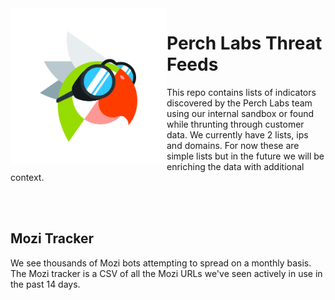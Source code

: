 
<img align="left" src="https://github.com/PerchSecurity/PerchLabs/blob/main/images/science_perchy.png" width="250">

<h1> Perch Labs Threat Feeds</h1>
<p>This repo contains lists of indicators discovered by the Perch Labs team using our internal sandbox or found while thrunting through customer data.  We currently have 2 lists, ips and domains.  For now these are simple lists but in the future we will be enriching the data with additional context.</p>
<br />
<br />
<h2>Mozi Tracker</h2>
<p>We see thousands of Mozi bots attempting to spread on a monthly basis.  The Mozi tracker is a CSV of all the Mozi URLs we've seen actively in use in the past 14 days.</p>

